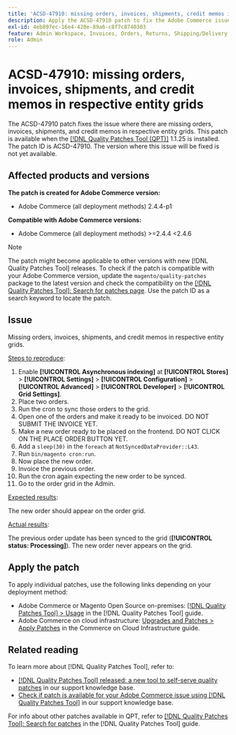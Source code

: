 ```yaml
---
title: 'ACSD-47910: missing orders, invoices, shipments, credit memos in respective entity grids'
description: Apply the ACSD-47910 patch to fix the Adobe Commerce issue where there are missing orders, invoices, shipments, and credit memos in respective entity grids.
exl-id: 4eb897ec-16e4-420e-89a6-c8f7c8740303
feature: Admin Workspace, Invoices, Orders, Returns, Shipping/Delivery
role: Admin
---
```

# ACSD-47910: missing orders, invoices, shipments, and credit memos in respective entity grids

The ACSD-47910 patch fixes the issue where there are missing orders, invoices, shipments, and credit memos in respective entity grids. This patch is available when the [[!DNL Quality Patches Tool (QPT)]](/help/announcements/adobe-commerce-announcements/magento-quality-patches-released-new-tool-to-self-serve-quality-patches.md) 1.1.25 is installed. The patch ID is ACSD-47910. The version where this issue will be fixed is not yet available.

## Affected products and versions

**The patch is created for Adobe Commerce version:**
* Adobe Commerce (all deployment methods) 2.4.4-p1

**Compatible with Adobe Commerce versions:**
* Adobe Commerce (all deployment methods)  >=2.4.4 <2.4.6

>[!NOTE]
>
>The patch might become applicable to other versions with new [!DNL Quality Patches Tool] releases. To check if the patch is compatible with your Adobe Commerce version, update the `magento/quality-patches` package to the latest version and check the compatibility on the [[!DNL Quality Patches Tool]: Search for patches page](https://experienceleague.adobe.com/tools/commerce-quality-patches/index.html). Use the patch ID as a search keyword to locate the patch.

## Issue

Missing orders, invoices, shipments, and credit memos in respective entity grids.

<u>Steps to reproduce</u>:

1. Enable **[!UICONTROL Asynchronous indexing]** at **[!UICONTROL Stores]** > **[!UICONTROL Settings]** > **[!UICONTROL Configuration]** > **[!UICONTROL Advanced]** > **[!UICONTROL Developer]** > **[!UICONTROL Grid Settings]**.
1. Place two orders.
1. Run the cron to sync those orders to the grid.
1. Open one of the orders and make it ready to be invoiced. DO NOT SUBMIT THE INVOICE YET. 
1. Make a new order ready to be placed on the frontend. DO NOT CLICK ON THE PLACE ORDER BUTTON YET.
1. Add a `sleep(30)` in the `foreach` at `NotSyncedDataProvider::L43`.
1. Run `bin/magento cron:run`.
1. Now place the new order.
1. Invoice the previous order.
1. Run the cron again expecting the new order to be synced.
1. Go to the order grid in the Admin.

<u>Expected results</u>:

The new order should appear on the order grid.

<u>Actual results</u>:

The previous order update has been synced to the grid (**[!UICONTROL status: Processing]**). The new order never appears on the grid.

## Apply the patch

To apply individual patches, use the following links depending on your deployment method:

* Adobe Commerce or Magento Open Source on-premises: [[!DNL Quality Patches Tool] > Usage](https://experienceleague.adobe.com/docs/commerce-operations/tools/quality-patches-tool/usage.html) in the [!DNL Quality Patches Tool] guide.
* Adobe Commerce on cloud infrastructure: [Upgrades and Patches > Apply Patches](https://experienceleague.adobe.com/docs/commerce-cloud-service/user-guide/develop/upgrade/apply-patches.html) in the Commerce on Cloud Infrastructure guide.

## Related reading

To learn more about [!DNL Quality Patches Tool], refer to:

* [[!DNL Quality Patches Tool] released: a new tool to self-serve quality patches](/help/announcements/adobe-commerce-announcements/magento-quality-patches-released-new-tool-to-self-serve-quality-patches.md) in our support knowledge base.
* [Check if patch is available for your Adobe Commerce issue using [!DNL Quality Patches Tool]](/help/support-tools/patches-available-in-qpt-tool/check-patch-for-magento-issue-with-magento-quality-patches.md) in our support knowledge base.

For info about other patches available in QPT, refer to [[!DNL Quality Patches Tool]: Search for patches](https://experienceleague.adobe.com/tools/commerce-quality-patches/index.html) in the [!DNL Quality Patches Tool] guide.
